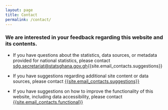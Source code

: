 ```yaml
---
layout: page
title: Contact
permalink: /contact/
---
```

### We are interested in your feedback regarding this website and its contents.


- If you have questions about the statistics, data sources, or metadata provided for national statistics, please contact <a href="mailto:{{site.email_contacts.suggestions}}">sdg.secretariat@statsghana.gov.gh{{site.email_contacts.suggestions}}</a>

- If you have suggestions regarding additional site content or data sources, please contact [{{site.email_contacts.suggestions}}](mailto:{{site.email_contacts.suggestions}})  

- If you have suggestions on how to improve the functionality of this website, including data accessibility, please contact [{{site.email_contacts.functional}}](mailto:{{site.email_contacts.functional}})
